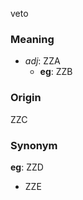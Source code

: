 veto
### Meaning
+ _adj_: ZZA
    + __eg__: ZZB

### Origin

ZZC

### Synonym

__eg__: ZZD

+ ZZE


